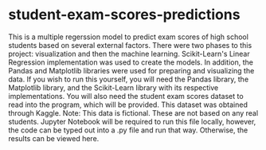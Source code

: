 # student-exam-scores-predictions
This is a multiple regerssion model to predict exam scores of high school students based on several external factors.
There were two phases to this project: visualization and then the machine learning.
Scikit-Learn's Linear Regression implementation was used to create the models.
In addition, the Pandas and Matplotlib libraries were used for preparing and visualizing the data.
If you wish to run this yourself, you will need the Pandas library, the Matplotlib library, and the Scikit-Learn library with its respective implementations.
You will also need the student exam scores dataset to read into the program, which will be provided.
This dataset was obtained through Kaggle. Note: This data is fictional. These are not based on any real students.
Jupyter Notebook will be required to run this file locally, however, the code can be typed out into a .py file and run that way.
Otherwise, the results can be viewed here.
